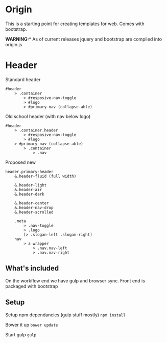 # Origin

This is a starting point for creating templates for web. Comes with bootstrap.

**WARNING:*** As of current releases jquery and bootstrap are compiled into origin.js

# Header

Standard header
```
#header
	> .container
		> #resposive-nav-toggle
		> #logo
		> #primary-nav (collapse-able)
```
Old school header (with nav below logo)
```
#header
	> .container.header
		> #resposive-nav-toggle
		> #logo
	> #primary-nav (collapse-able)
		> .container
			> .nav
```
Proposed new
```
header.primary-header
	&.header-fluid (full width)

	&.header-light
	&.header-air
	&.header-dark

	&.header-center
	&.header-nav-drop
	&.header-scrolled

	.meta
		> .nav-toggle
		> .logo
		[> .slogan-left .slogan-right]
	nav
		> a wrapper
			> .nav.nav-left
			> .nav.nav-right
```

## What's included

On the workflow end we have gulp and browser sync. Front end is packaged with bootstrap

## Setup

Setup npm dependancies (gulp stuff mostly)
``npm install``

Bower it up
``bower update``

Start gulp
``gulp``
